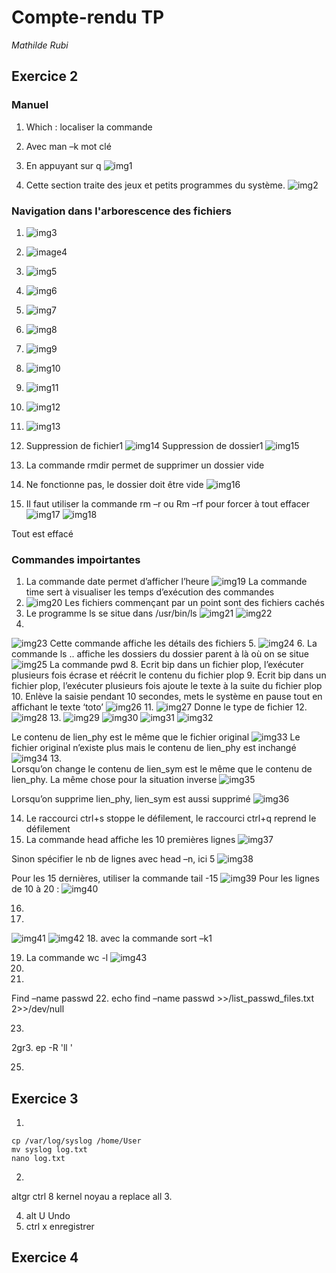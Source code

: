 # Compte-rendu TP
*Mathilde Rubi*

## Exercice 2 

### Manuel
1.	Which : localiser la commande
2.	Avec man –k mot clé
3.	En appuyant sur q
![img1](image/image1.png)
 
4.	 Cette section traite des jeux et petits programmes du système.
![img2](image/image2.png)
 
 
### Navigation dans l'arborescence des fichiers

1.	 ![img3](image/image3.png)
2.	 ![image4](image/image4.png)
3.	 ![img5](image/image5.png)
4.	 ![img6](image/image6.png)
5.	 ![img7](image/image7.png)
6.	 ![img8](image/image8.png)
7.	 ![img9](image/image9.png)
8.	 ![img10](image/image10.png)
9.	 ![img11](image/image11.png)
10.	 ![img12](image/image12)
11.	 ![img13](image/image13.png)
 
8.	Suppression de fichier1
 ![img14](image/image14/png)
Suppression de dossier1
 ![img15](image/image15.png)

9.	La commande rmdir permet de supprimer un dossier vide
10.	Ne fonctionne pas, le dossier doit être vide
 ![img16](image/image16.png)
11.	Il faut utiliser la commande rm –r ou Rm –rf pour forcer à tout effacer
 ![img17](image/image17.png)
 ![img18](image/image18.png)
 
Tout est effacé

### Commandes impoirtantes

1.	La commande date permet d’afficher l’heure
 ![img19](image/image19.png)
La commande time sert à visualiser les temps d’exécution des commandes
2.	 ![img20](image/image20.png)
Les fichiers commençant par un point sont des fichiers cachés
3.	Le programme ls se situe dans /usr/bin/ls
  ![img21](image/image21.png)
  ![img22](image/image22.png)
4.
![img23](image/image23.png)
Cette commande affiche les détails des fichiers
5.	 ![img24](image/image24.png)
6.	La commande ls .. affiche les dossiers du dossier parent à là où on se situe
![img25](image/image25.png)
La commande pwd
8.	Ecrit bip dans un fichier plop, l’exécuter plusieurs fois écrase et réécrit le contenu du fichier plop
9.	Ecrit bip dans un fichier plop, l’exécuter plusieurs fois ajoute le texte à la suite du fichier plop
10.	Enlève la saisie pendant 10 secondes, mets le système en pause tout en affichant le texte ‘toto’
 ![img26](image/image26.png)
11.	 ![img27](image/image27.png)
Donne le type de fichier
12.	 ![img28](image/image28.png)
13.	 ![img29](image/image29.png)
![img30](imagr/image30.png)
![img31](image/imag31.png)
![img32](image/image32.png)

Le contenu de lien_phy est le même que le fichier original
 ![img33](image/image33.png)
Le fichier original n’existe plus mais le contenu de lien_phy est inchangé
![img34](image/image34.png)
13.	 
Lorsqu’on change le contenu de lien_sym est le même que le contenu de lien_phy.
La même chose pour la situation inverse
![img35](image/image35.png)

Lorsqu’on supprime lien_phy, lien_sym est aussi supprimé
![img36](image/image36.png)

14.	Le raccourci ctrl+s stoppe le défilement, le raccourci ctrl+q reprend le défilement
15.	La commande head affiche les 10 premières lignes
![img37](image/image37.png)
 
 
Sinon spécifier le nb de lignes avec head –n, ici 5
![img38](image/image38.png)

Pour les 15 dernières, utiliser la commande tail -15
![img39](image/image39.png)
Pour les lignes de 10 à 20 : 
![img40](image/image40.png)

16.
17.  
![img41](image/image41.png)
![img42](image/image42.png)
18. avec la commande sort –k1

19. La commande wc -l 
![img43](image/imagfe43.png)
20. 
21. 
Find –name passwd
22.
 echo find –name passwd >>/list_passwd_files.txt 2>>/dev/null
 
23.
 2gr3. ep -R 'll '

25. 

## Exercice 3
1.
```
cp /var/log/syslog /home/User
mv syslog log.txt
nano log.txt
```

2.

altgr  ctrl 8
kernel noyau a replace all
 3.
 
4. alt U Undo
5. ctrl x enregistrer

## Exercice 4 
